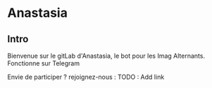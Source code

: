 # Anastasia
## Intro
Bienvenue sur le gitLab d'Anastasia, le bot pour les Imag Alternants.
Fonctionne sur Telegram

Envie de participer ? rejoignez-nous : TODO : Add link
